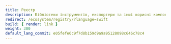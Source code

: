 ```yaml
---
title: Реєстр
description: Бібліотеки інструментів, експортери та інші корисні компоненти для OpenTelemetry Swift
redirect: /ecosystem/registry/?language=swift
build: { render: link }
weight: 300
default_lang_commit: e05fefe6c9f7d8b159d9a9a95128098c646c78c4
---
```

